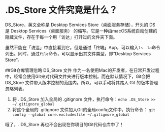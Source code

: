# .DS_Store 文件究竟是什么？
DS_Store，英文全称是 Desktop Services Store（桌面服务存储），开头的 DS 是 Desktop Services（桌面服务） 的缩写。它是一种由macOS系统自动创建的隐藏文件，存在于每一个用「访达」打开过的文件夹下面。

虽然不能在「访达」中直接看到它，但是通过「终端」App，可以输入`ls -la`命令列出。同时，通过`file`命令，可以显示出其文件类型，即”Desktop Services Store“。

##Git仓库管理忽略 DS_Store 文件
作为一名使用Mac的开发者，在日常开发过程中，经常会使用Git来对代码文件夹进行版本控制。而在默认情况下，Git会把 DS_Store 文件带入版本控制的范围内。所以，可以手动将其踏入 Git 的版本管理忽略列表。

1. 将 . DS_Store 加入全局的 .gitignore 文件，执行命令：`echo .DS_Store >> ~/.gitignore_global`
2. 将这个全局的 .gitignore 文件加入Git的全局config文件中，执行命令：
`git config --global core.excludesfile ~/.gitignore_global`

哦了，. DS_Store 再也不会出现在你项目的Git代码仓库中了！